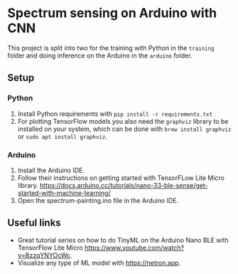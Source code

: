# Spectrum sensing on Arduino with CNN

This project is split into two for the training with Python in the `training` folder and doing inference on the Arduino in the `arduino` folder.

## Setup

### Python

1. Install Python requirements with `pip install -r requirements.txt`
2. For plotting TensorFlow models you also need the `graphviz` library to be installed on your system, which can be done with `brew install graphviz` or `sudo apt install graphviz`.

### Arduino

1. Install the Arduino IDE.
2. Follow their instructions on getting started with TensorFLow Lite Micro library. https://docs.arduino.cc/tutorials/nano-33-ble-sense/get-started-with-machine-learning/
3. Open the spectrum-painting.ino file in the Arduino IDE.

## Useful links

- Great tutorial series on how to do TinyML on the Arduino Nano BLE with TensorFlow Lite Micro https://www.youtube.com/watch?v=BzzqYNYOcWc.
- Visualize any type of ML model with https://netron.app.